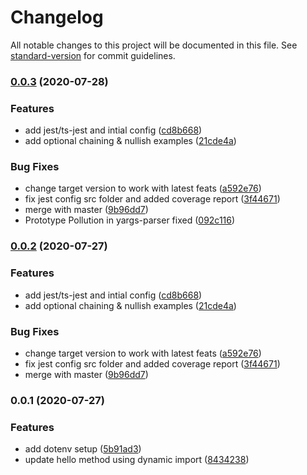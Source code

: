 # Changelog

All notable changes to this project will be documented in this file. See [standard-version](https://github.com/conventional-changelog/standard-version) for commit guidelines.

### [0.0.3](https://github.com/ericzon/typescript-starter/compare/v0.0.1...v0.0.3) (2020-07-28)

### Features

- add jest/ts-jest and intial config ([cd8b668](https://github.com/ericzon/typescript-starter/commit/cd8b6681c3c8889b53035a77b7e1b1a954b3718d))
- add optional chaining & nullish examples ([21cde4a](https://github.com/ericzon/typescript-starter/commit/21cde4ace6ed9aa6ea11ce84b41d5124f2eca14b))

### Bug Fixes

- change target version to work with latest feats ([a592e76](https://github.com/ericzon/typescript-starter/commit/a592e76e6ddd22e62b5e8b804d978245f584ecdb))
- fix jest config src folder and added coverage report ([3f44671](https://github.com/ericzon/typescript-starter/commit/3f44671aaa266f574590cefe2357ea29dea68bbc))
- merge with master ([9b96dd7](https://github.com/ericzon/typescript-starter/commit/9b96dd758303e2296ef09eb1fbd7cc119c638798))
- Prototype Pollution in yargs-parser fixed ([092c116](https://github.com/ericzon/typescript-starter/commit/092c1163efda7a4adf5db42c66dfb8d0ceae85dd))

### [0.0.2](https://github.com/ericzon/typescript-starter/compare/v0.0.1...v0.0.2) (2020-07-27)

### Features

- add jest/ts-jest and intial config ([cd8b668](https://github.com/ericzon/typescript-starter/commit/cd8b6681c3c8889b53035a77b7e1b1a954b3718d))
- add optional chaining & nullish examples ([21cde4a](https://github.com/ericzon/typescript-starter/commit/21cde4ace6ed9aa6ea11ce84b41d5124f2eca14b))

### Bug Fixes

- change target version to work with latest feats ([a592e76](https://github.com/ericzon/typescript-starter/commit/a592e76e6ddd22e62b5e8b804d978245f584ecdb))
- fix jest config src folder and added coverage report ([3f44671](https://github.com/ericzon/typescript-starter/commit/3f44671aaa266f574590cefe2357ea29dea68bbc))
- merge with master ([9b96dd7](https://github.com/ericzon/typescript-starter/commit/9b96dd758303e2296ef09eb1fbd7cc119c638798))

### 0.0.1 (2020-07-27)

### Features

- add dotenv setup ([5b91ad3](https://github.com/ericzon/typescript-starter/commit/5b91ad383e0f026f72eeb58ef07d47672ed6d36d))
- update hello method using dynamic import ([8434238](https://github.com/ericzon/typescript-starter/commit/84342388cdff86720dbf928dfde129534b3f7a38))
